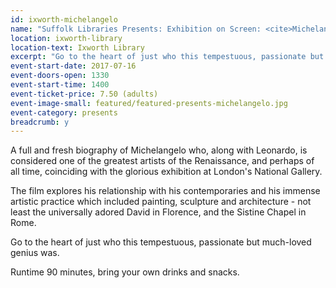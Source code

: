 ```yaml
---
id: ixworth-michelangelo
name: "Suffolk Libraries Presents: Exhibition on Screen: <cite>Michelangelo: Love and Death</cite>"
location: ixworth-library
location-text: Ixworth Library
excerpt: "Go to the heart of just who this tempestuous, passionate but much-loved genius was."
event-start-date: 2017-07-16
event-doors-open: 1330
event-start-time: 1400
event-ticket-price: 7.50 (adults)
event-image-small: featured/featured-presents-michelangelo.jpg
event-category: presents
breadcrumb: y
---
```


A full and fresh biography of Michelangelo who, along with Leonardo, is considered one of the greatest artists of the Renaissance, and perhaps of all time, coinciding with the glorious exhibition at London's National Gallery.

The film explores his relationship with his contemporaries and his immense artistic practice which included painting, sculpture and architecture - not least the universally adored David in Florence, and the Sistine Chapel in Rome.

Go to the heart of just who this tempestuous, passionate but much-loved genius was.

Runtime 90 minutes, bring your own drinks and snacks.
